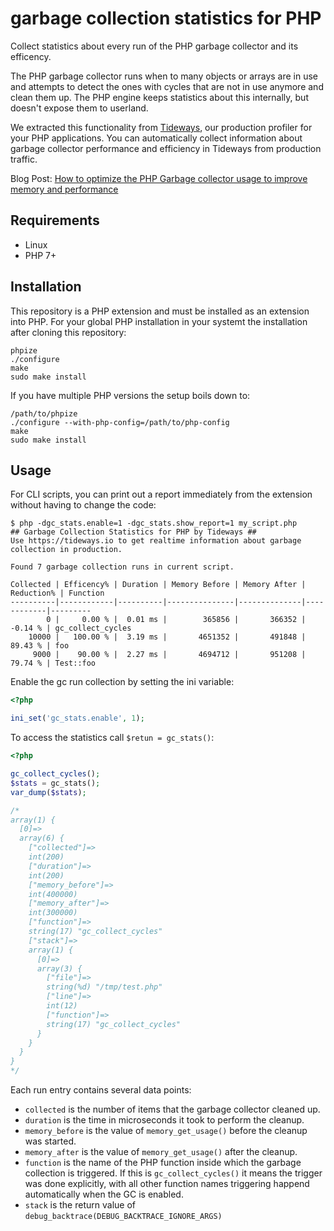 # garbage collection statistics for PHP

Collect statistics about every run of the PHP garbage collector and its efficency.

The PHP garbage collector runs when to many objects or arrays are in use and
attempts to detect the ones with cycles that are not in use anymore and clean
them up. The PHP engine keeps statistics about this internally, but doesn't
expose them to userland.

We extracted this functionality from
[Tideways](https://app.tideways.io/register), our production profiler for your
PHP applications. You can automatically collect information about garbage
collector performance and efficiency in Tideways from production traffic.

Blog Post: [How to optimize the PHP Garbage collector usage to improve memory and performance](https://tideways.io/profiler/blog/how-to-optimize-the-php-garbage-collector-usage-to-improve-memory-and-performance)

## Requirements

- Linux
- PHP 7+

## Installation

This repository is a PHP extension and must be installed as an extension into PHP.
For your global PHP installation in your systemt the installation after cloning this repository:

    phpize
    ./configure
    make
    sudo make install

If you have multiple PHP versions the setup boils down to:

    /path/to/phpize
    ./configure --with-php-config=/path/to/php-config
    make
    sudo make install

## Usage

For CLI scripts, you can print out a report immediately from the extension without having to change the code:

    $ php -dgc_stats.enable=1 -dgc_stats.show_report=1 my_script.php
    ## Garbage Collection Statistics for PHP by Tideways ##
    Use https://tideways.io to get realtime information about garbage collection in production.

    Found 7 garbage collection runs in current script.

    Collected | Efficency% | Duration | Memory Before | Memory After | Reduction% | Function
    ----------|------------|----------|---------------|--------------|------------|---------
            0 |     0.00 % |  0.01 ms |        365856 |       366352 |    -0.14 % | gc_collect_cycles
        10000 |   100.00 % |  3.19 ms |       4651352 |       491848 |    89.43 % | foo
         9000 |    90.00 % |  2.27 ms |       4694712 |       951208 |    79.74 % | Test::foo


Enable the gc run collection by setting the ini variable:

```php
<?php

ini_set('gc_stats.enable', 1);
```

To access the statistics call `$retun = gc_stats()`:

```php
<?php

gc_collect_cycles();
$stats = gc_stats();
var_dump($stats);

/*
array(1) {
  [0]=>
  array(6) {
    ["collected"]=>
    int(200)
    ["duration"]=>
    int(200)
    ["memory_before"]=>
    int(400000)
    ["memory_after"]=>
    int(300000)
    ["function"]=>
    string(17) "gc_collect_cycles"
    ["stack"]=>
    array(1) {
      [0]=>
      array(3) {
        ["file"]=>
        string(%d) "/tmp/test.php"
        ["line"]=>
        int(12)
        ["function"]=>
        string(17) "gc_collect_cycles"
      }
    }
  }
}
*/
```

Each run entry contains several data points:

- `collected` is the number of items that the garbage collector cleaned up.
- `duration` is the time in microseconds it took to perform the cleanup.
- `memory_before` is the value of `memory_get_usage()` before the cleanup was started.
- `memory_after` is the value of `memory_get_usage()` after the cleanup.
- `function` is the name of the PHP function inside which the garbage
  collection is triggered. If this is `gc_collect_cycles()` it means the
  trigger was done explicitly, with all other function names triggering happend
  automatically when the GC is enabled.
- `stack` is the return value of `debug_backtrace(DEBUG_BACKTRACE_IGNORE_ARGS)`
